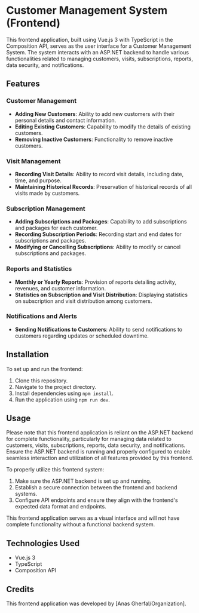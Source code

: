 # Customer Management System (Frontend)

This frontend application, built using Vue.js 3 with TypeScript in the Composition API, serves as the user interface for a Customer Management System. The system interacts with an ASP.NET backend to handle various functionalities related to managing customers, visits, subscriptions, reports, data security, and notifications.

## Features

### Customer Management
- **Adding New Customers**: Ability to add new customers with their personal details and contact information.
- **Editing Existing Customers**: Capability to modify the details of existing customers.
- **Removing Inactive Customers**: Functionality to remove inactive customers.

### Visit Management
- **Recording Visit Details**: Ability to record visit details, including date, time, and purpose.
- **Maintaining Historical Records**: Preservation of historical records of all visits made by customers.

### Subscription Management
- **Adding Subscriptions and Packages**: Capability to add subscriptions and packages for each customer.
- **Recording Subscription Periods**: Recording start and end dates for subscriptions and packages.
- **Modifying or Cancelling Subscriptions**: Ability to modify or cancel subscriptions and packages.

### Reports and Statistics
- **Monthly or Yearly Reports**: Provision of reports detailing activity, revenues, and customer information.
- **Statistics on Subscription and Visit Distribution**: Displaying statistics on subscription and visit distribution among customers.


### Notifications and Alerts
- **Sending Notifications to Customers**: Ability to send notifications to customers regarding updates or scheduled downtime.

## Installation

To set up and run the frontend:

1. Clone this repository.
2. Navigate to the project directory.
3. Install dependencies using `npm install`.
4. Run the application using `npm run dev`.

## Usage

Please note that this frontend application is reliant on the ASP.NET backend for complete functionality, particularly for managing data related to customers, visits, subscriptions, reports, data security, and notifications. Ensure the ASP.NET backend is running and properly configured to enable seamless interaction and utilization of all features provided by this frontend.

To properly utilize this frontend system:
1. Make sure the ASP.NET backend is set up and running.
2. Establish a secure connection between the frontend and backend systems.
3. Configure API endpoints and ensure they align with the frontend's expected data format and endpoints.

This frontend application serves as a visual interface and will not have complete functionality without a functional backend system.


## Technologies Used

- Vue.js 3
- TypeScript
- Composition API

## Credits

This frontend application was developed by [Anas Gherfal/Organization].
